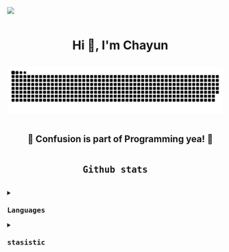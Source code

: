<!--horizontal divider(gradiant)-->
<img src="https://user-images.githubusercontent.com/73097560/115834477-dbab4500-a447-11eb-908a-139a6edaec5c.gif">

<!--h1 without bottom border-->
<div id="user-content-toc">
  <ul align="center">
    <summary><h1 style="display: inline-block">Hi 👋, I'm Chayun</h1></summary>
  </ul>
</div>


<!--- snake -->
<div align="center">
  <img  src="https://github.com/1999AZZAR/1999AZZAR/blob/main/resources/img/grid-snake.svg"
       alt="snake" /></a>
</div>


<!--h2 without bottom border-->
<div id="user-content-toc">
  <ul align="center">
    <summary><h2 style="display: inline-block">🤯 Confusion is part of Programming yea! 🤯</h2></summary>
  </ul>
</div>

<div>
  <samp>
    <h2 align="center"> Github stats </h2>
    <br/>
    <details>
      <summary><h3>Languages</h3></summary>
      <p align="center">
        <a href="https://github.com/chayunfdl">
          <img src="https://github-readme-stats.vercel.app/api/top-langs/?username=chayunfdl&langs_count=6&theme=gruvbox&layout=compact&hide_border=true"
          alt="chayunfdl :: overall Top Langs " />
        </a>
      </p>
      <p align="center">
        <a href="https://github.com/chayunfdl">
          <img width="45%" src="https://github-profile-summary-cards.vercel.app/api/cards/repos-per-language?username=chayunfdl&theme=gruvbox&layout=compact&hide_border=true"
          alt="chayunfdl :: Top Langs by repo" />
          <img width="45%" src="https://github-profile-summary-cards.vercel.app/api/cards/most-commit-language?username=chayunfdl&theme=gruvbox&layout=compact&hide_border=true"
          alt="chayunfdl :: Top Langs by commit" />
        </a>
      </p>
    </details>
    <details>
      <summary><h3>stasistic</h3></summary>
      <p align="center">
        <a href="https://github.com/chayunfdl">
          <img width="49.5%" src="https://github-readme-stats.vercel.app/api?username=chayunfdl&show_icons=true&theme=gruvbox&hide_border=true" />
          <img width="49.5%" src="https://github-readme-streak-stats.herokuapp.com/?user=chayunfdl&theme=gruvbox&hide_border=true" />
        </a>
      </p>
      <br>
    </details>
  </samp>
</div>
